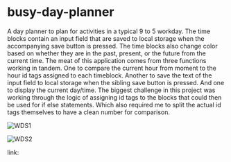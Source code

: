 # busy-day-planner

A day planner to plan for activities in a typical 9 to 5 workday. The time blocks contain an input field that are saved to local storage when the accompanying save button is pressed. The time blocks also change color based on whether they are in the past, present, or the future from the current time. The meat of this application comes from three functions working in tandem. One to compare the current hour from moment to the hour id tags assigned to each timeblock. Another to save the text of the input field to local storage when the sibling save button is pressed. And one to display the current day/time. The biggest challenge in this project was working through the logic of assigning id tags to the blocks that could then be used for if else statements. Which also required me to split the actual id tags themselves to have a clean number for comparison.

![WDS1](https://user-images.githubusercontent.com/113850230/201262543-5dcc3499-aade-495a-8f47-057ccf3806bd.PNG)

![WDS2](https://user-images.githubusercontent.com/113850230/201262562-1cfb6acb-e038-4987-b9f9-040a78710b30.PNG)

link:
